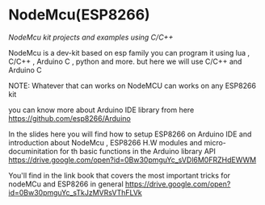 # NodeMcu(ESP8266)

 *NodeMcu kit projects and examples using C/C++*



NodeMcu is a dev-kit based on esp family you can program it using lua , C/C++ , Arduino C , python and more.
but here we will use C/C++ and Arduino C 

NOTE: Whatever that can works on NodeMCU can works on any ESP8266 kit 

you can know more about Arduino IDE library from here 
https://github.com/esp8266/Arduino

In the slides here you will find how to setup ESP8266 on Arduino IDE and introduction about NodeMcu , ESP8266 H.W modules and micro-documinitation for th basic functions in the Arduino library API 
https://drive.google.com/open?id=0Bw30pmguYc_sVDl6M0FRZHdEWWM

You'll find in the link book that covers the most important tricks for nodeMCu and ESP8266 in general https://drive.google.com/open?id=0Bw30pmguYc_sTkJzMVRsVThFLVk
